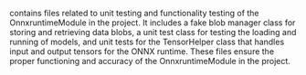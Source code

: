 contains files related to unit testing and functionality testing of the OnnxruntimeModule in the project. It includes a fake blob manager class for storing and retrieving data blobs, a unit test class for testing the loading and running of models, and unit tests for the TensorHelper class that handles input and output tensors for the ONNX runtime. These files ensure the proper functioning and accuracy of the OnnxruntimeModule in the project.